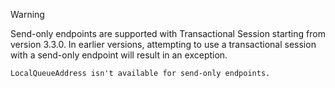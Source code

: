 > [!WARNING]
> Send-only endpoints are supported with Transactional Session starting from version 3.3.0. In earlier versions, attempting to use a transactional session with a send-only endpoint will result in an exception.
```
LocalQueueAddress isn't available for send-only endpoints.
``` 
